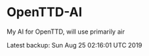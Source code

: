 # OpenTTD-AI
My AI for OpenTTD, will use primarily air

Latest backup: Sun Aug 25 02:16:01 UTC 2019
